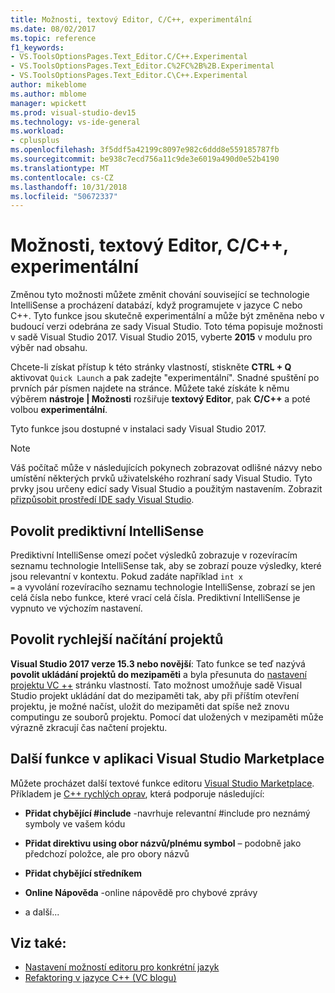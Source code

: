 ```yaml
---
title: Možnosti, textový Editor, C/C++, experimentální
ms.date: 08/02/2017
ms.topic: reference
f1_keywords:
- VS.ToolsOptionsPages.Text_Editor.C/C++.Experimental
- VS.ToolsOptionsPages.Text_Editor.C%2FC%2B%2B.Experimental
- VS.ToolsOptionsPages.Text_Editor.C\C++.Experimental
author: mikeblome
ms.author: mblome
manager: wpickett
ms.prod: visual-studio-dev15
ms.technology: vs-ide-general
ms.workload:
- cplusplus
ms.openlocfilehash: 3f5ddf5a42199c8097e982c6ddd8e559185787fb
ms.sourcegitcommit: be938c7ecd756a11c9de3e6019a490d0e52b4190
ms.translationtype: MT
ms.contentlocale: cs-CZ
ms.lasthandoff: 10/31/2018
ms.locfileid: "50672337"
---
```

# <a name="options-text-editor-cc-experimental"></a>Možnosti, textový Editor, C/C++, experimentální

Změnou tyto možnosti můžete změnit chování související se technologie IntelliSense a procházení databází, když programujete v jazyce C nebo C++. Tyto funkce jsou skutečně experimentální a může být změněna nebo v budoucí verzi odebrána ze sady Visual Studio. Toto téma popisuje možnosti v sadě Visual Studio 2017. Visual Studio 2015, vyberte **2015** v modulu pro výběr nad obsahu.

Chcete-li získat přístup k této stránky vlastností, stiskněte **CTRL + Q** aktivovat `Quick Launch` a pak zadejte "experimentální". Snadné spuštění po prvních pár písmen najdete na stránce. Můžete také získáte k němu výběrem **nástroje | Možnosti** rozšiřuje **textový Editor**, pak **C/C++** a poté volbou **experimentální**.

Tyto funkce jsou dostupné v instalaci sady Visual Studio 2017.

> [!NOTE]
> Váš počítač může v následujících pokynech zobrazovat odlišné názvy nebo umístění některých prvků uživatelského rozhraní sady Visual Studio. Tyto prvky jsou určeny edicí sady Visual Studio a použitým nastavením. Zobrazit [přizpůsobit prostředí IDE sady Visual Studio](../../ide/personalizing-the-visual-studio-ide.md).

## <a name="enable-predictive-intellisense"></a>Povolit prediktivní IntelliSense

Prediktivní IntelliSense omezí počet výsledků zobrazuje v rozevíracím seznamu technologie IntelliSense tak, aby se zobrazí pouze výsledky, které jsou relevantní v kontextu. Pokud zadáte například <code>int x =</code> a vyvolání rozevíracího seznamu technologie IntelliSense, zobrazí se jen celá čísla nebo funkce, které vrací celá čísla. Prediktivní IntelliSense je vypnuto ve výchozím nastavení.

## <a name="enable-faster-project-load"></a>Povolit rychlejší načítání projektů

**Visual Studio 2017 verze 15.3 nebo novější**: Tato funkce se teď nazývá **povolit ukládání projektů do mezipaměti** a byla přesunuta do [nastavení projektu VC ++](vcpp-project-settings-projects-and-solutions-options-dialog-box.md) stránku vlastností.
Tato možnost umožňuje sadě Visual Studio projekt ukládání dat do mezipaměti tak, aby při příštím otevření projektu, je možné načíst, uložit do mezipaměti dat spíše než znovu computingu ze souborů projektu. Pomocí dat uložených v mezipaměti může výrazně zkracují čas načtení projektu.

## <a name="additional-features-in-the-visual-studio-marketplace"></a>Další funkce v aplikaci Visual Studio Marketplace

Můžete procházet další textové funkce editoru [Visual Studio Marketplace](https://marketplace.visualstudio.com/search?target=VS&category=Tools&vsVersion=&subCategory=All&sortBy=Downloads). Příkladem je [C++ rychlých oprav](https://marketplace.visualstudio.com/items?itemName=VisualCppDevLabs.CQuickFixes2017), která podporuje následující:

- **Přidat chybějící #include** -navrhuje relevantní #include pro neznámý symboly ve vašem kódu

- **Přidat direktivu using obor názvů/plnému symbol** – podobně jako předchozí položce, ale pro obory názvů

- **Přidat chybějící středníkem**

- **Online Nápověda** -online nápovědě pro chybové zprávy

- a další...

## <a name="see-also"></a>Viz také:

- [Nastavení možností editoru pro konkrétní jazyk](../../ide/reference/setting-language-specific-editor-options.md)
- [Refaktoring v jazyce C++ (VC blogu)](https://blogs.msdn.microsoft.com/vcblog/2014/11/14/all-about-c-refactoring-in-visual-studio-2015-preview/)

